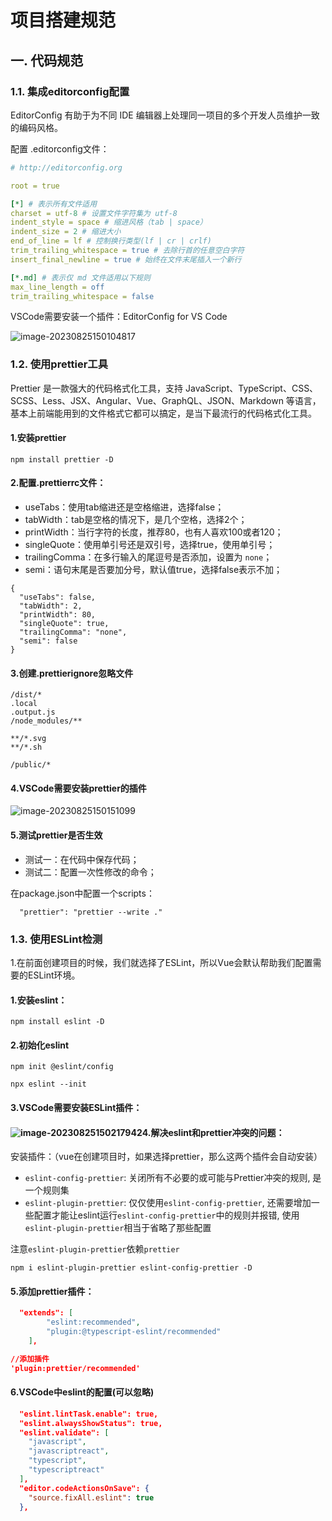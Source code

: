 # 项目搭建规范

## 一. 代码规范

### 1.1. 集成editorconfig配置

EditorConfig 有助于为不同 IDE 编辑器上处理同一项目的多个开发人员维护一致的编码风格。

 配置 .editorconfig文件：

```yaml
# http://editorconfig.org

root = true

[*] # 表示所有文件适用
charset = utf-8 # 设置文件字符集为 utf-8
indent_style = space # 缩进风格（tab | space）
indent_size = 2 # 缩进大小
end_of_line = lf # 控制换行类型(lf | cr | crlf)
trim_trailing_whitespace = true # 去除行首的任意空白字符
insert_final_newline = true # 始终在文件末尾插入一个新行

[*.md] # 表示仅 md 文件适用以下规则
max_line_length = off
trim_trailing_whitespace = false
```

VSCode需要安装一个插件：EditorConfig for VS Code

![image-20230825150104817](https://cdn.jsdelivr.net/gh/OneOneT/images@main/image-20230825150104817.png)

### 1.2. 使用prettier工具

Prettier 是一款强大的代码格式化工具，支持 JavaScript、TypeScript、CSS、SCSS、Less、JSX、Angular、Vue、GraphQL、JSON、Markdown 等语言，基本上前端能用到的文件格式它都可以搞定，是当下最流行的代码格式化工具。

#### 1.安装prettier

```npm
npm install prettier -D
```

#### 2.配置.prettierrc文件：

- useTabs：使用tab缩进还是空格缩进，选择false；
- tabWidth：tab是空格的情况下，是几个空格，选择2个；
- printWidth：当行字符的长度，推荐80，也有人喜欢100或者120；
- singleQuote：使用单引号还是双引号，选择true，使用单引号；
- trailingComma：在多行输入的尾逗号是否添加，设置为 `none`；
- semi：语句末尾是否要加分号，默认值true，选择false表示不加；

```
{
  "useTabs": false,
  "tabWidth": 2,
  "printWidth": 80,
  "singleQuote": true,
  "trailingComma": "none",
  "semi": false
}
```

#### 3.创建.prettierignore忽略文件

```
/dist/*
.local
.output.js
/node_modules/**

**/*.svg
**/*.sh

/public/*
```

#### 4.VSCode需要安装prettier的插件

![image-20230825150151099](https://cdn.jsdelivr.net/gh/OneOneT/images@main/image-20230825150151099.png)

#### 5.测试prettier是否生效

- 测试一：在代码中保存代码；
- 测试二：配置一次性修改的命令；

在package.json中配置一个scripts：

```shell
  "prettier": "prettier --write ."
```

### 1.3. 使用ESLint检测

1.在前面创建项目的时候，我们就选择了ESLint，所以Vue会默认帮助我们配置需要的ESLint环境。

####  1.安装eslint：

```shell
npm install eslint -D
```

####  2.初始化eslint

```shell
npm init @eslint/config 
```

```shell
npx eslint --init
```



#### 3.VSCode需要安装ESLint插件：

#### ![image-20230825150217942](https://cdn.jsdelivr.net/gh/OneOneT/images@main/image-20230825150217942.png)4.解决eslint和prettier冲突的问题：

安装插件：（vue在创建项目时，如果选择prettier，那么这两个插件会自动安装）

- `eslint-config-prettier`: 关闭所有不必要的或可能与Prettier冲突的规则, 是一个规则集
- `eslint-plugin-prettier`: 仅仅使用`eslint-config-prettier`, 还需要增加一些配置才能让eslint运行`eslint-config-prettier`中的规则并报错, 使用`eslint-plugin-prettier`相当于省略了那些配置

注意`eslint-plugin-prettier`依赖`prettier`

```shell
npm i eslint-plugin-prettier eslint-config-prettier -D
```

#### 5.添加prettier插件：

```json
  "extends": [
        "eslint:recommended",
        "plugin:@typescript-eslint/recommended"
    ],
```

```json
//添加插件
'plugin:prettier/recommended'
```

#### 6.VSCode中eslint的配置(可以忽略)

```json
  "eslint.lintTask.enable": true,
  "eslint.alwaysShowStatus": true,
  "eslint.validate": [
    "javascript",
    "javascriptreact",
    "typescript",
    "typescriptreact"
  ],
  "editor.codeActionsOnSave": {
    "source.fixAll.eslint": true
  },
```

